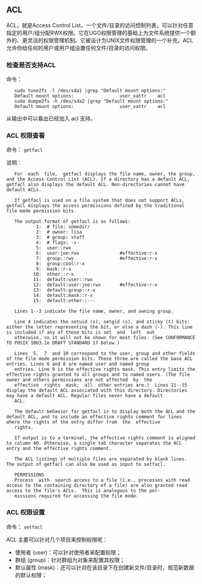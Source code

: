 

## ACL
ACL，就是Access Control List，一个文件/目录的访问控制列表，可以针对任意指定的用户/组分配RWX权限。它在UGO权限管理的基础上为文件系统提供一个额外的、更灵活的权限管理机制。它被设计为UNIX文件权限管理的一个补充。ACL允许你给任何的用户或用户组设置任何文件/目录的访问权限。

### 检查是否支持ACL
命令：

       sudo tune2fs -l /dev/sda1 |grep "Default mount options:"
       Default mount options:                 user_xattr    acl
       sudo dumpe2fs -h /dev/sda2 |grep "Default mount options:"
       Default mount options:                 user_xattr    acl
从输出中可以看出已经加入 acl 支持。


### ACL 权限查看
命令： `getfacl `

说明：

       For  each  file,  getfacl displays the file name, owner, the group, and the Access Control List (ACL). If a directory has a default ACL, getfacl also displays the default ACL. Non-directories cannot have default ACLs.

       If getfacl is used on a file system that does not support ACLs, getfacl displays the access permissions defined by the traditional file mode permission bits.

       The output format of getfacl is as follows:
               1:  # file: somedir/
               2:  # owner: lisa
               3:  # group: staff
               4:  # flags: -s-
               5:  user::rwx
               6:  user:joe:rwx               #effective:r-x
               7:  group::rwx                 #effective:r-x
               8:  group:cool:r-x
               9:  mask::r-x
              10:  other::r-x
              11:  default:user::rwx
              12:  default:user:joe:rwx       #effective:r-x
              13:  default:group::r-x
              14:  default:mask::r-x
              15:  default:other::---

       Lines 1--3 indicate the file name, owner, and owning group.

       Line 4 indicates the setuid (s), setgid (s), and sticky (t) bits: either the letter representing the bit, or else a dash (-). This line is included if any of those bits is set  and  left  out
       otherwise, so it will not be shown for most files. (See CONFORMANCE TO POSIX 1003.1e DRAFT STANDARD 17 below.)

       Lines  5,  7  and 10 correspond to the user, group and other fields of the file mode permission bits. These three are called the base ACL entries. Lines 6 and 8 are named user and named group
       entries. Line 9 is the effective rights mask. This entry limits the effective rights granted to all groups and to named users. (The file owner and others permissions are not affected  by  the
       effective  rights  mask;  all  other entries are.)  Lines 11--15 display the default ACL associated with this directory. Directories may have a default ACL. Regular files never have a default
       ACL.

       The default behavior for getfacl is to display both the ACL and the default ACL, and to include an effective rights comment for lines where the rights of the entry differ from  the  effective
       rights.

       If output is to a terminal, the effective rights comment is aligned to column 40. Otherwise, a single tab character separates the ACL entry and the effective rights comment.

       The ACL listings of multiple files are separated by blank lines.  The output of getfacl can also be used as input to setfacl.

       PERMISSIONS
       Process  with  search access to a file (i.e., processes with read access to the containing directory of a file) are also granted read access to the file's ACLs.  This is analogous to the per‐
       missions required for accessing the file mode.


### ACL 权限设置
命令：  `setfacl`

ACL 主要可以针对几个项目来控制权限呢：

* 使用者 (user)：可以针对使用者来配置权限；
* 群组 (group)：针对群组为对象来配置其权限；
* 默认属性 (mask)：还可以针对在该目录下在创建新文件/目录时，规范新数据的默认权限；


